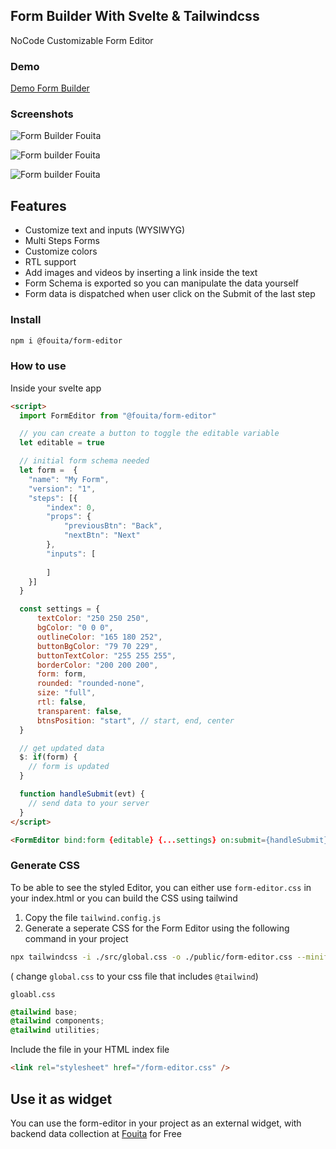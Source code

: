 ## Form Builder With Svelte & Tailwindcss

NoCode Customizable Form Editor

### Demo 
[Demo Form Builder](https://fouita.com/explore/form-builder/forms/0x57341/edit) 


### Screenshots

![Form Builder Fouita](https://cdn.fouita.com/0x2713/media/imgs/form-builder-2-1672321442528.png)

![Form builder Fouita](https://cdn.fouita.com/0x2713/media/imgs/form-builder-6-1672322223740.png)

![Form builder Fouita](https://cdn.fouita.com/0x2713/media/imgs/form-builder-5-1672322203693.png)


## Features

- Customize text and inputs (WYSIWYG)
- Multi Steps Forms
- Customize colors 
- RTL support
- Add images and videos by inserting a link inside the text
- Form Schema is exported so you can manipulate the data yourself
- Form data is dispatched when user click on the Submit of the last step



### Install

```bash
npm i @fouita/form-editor
```

### How to use

Inside your svelte app

```html
<script>
  import FormEditor from "@fouita/form-editor"

  // you can create a button to toggle the editable variable
  let editable = true

  // initial form schema needed
  let form =  {
    "name": "My Form",
    "version": "1",
    "steps": [{
        "index": 0,
        "props": {
            "previousBtn": "Back",
            "nextBtn": "Next"
        },
        "inputs": [
            
        ]
    }]
  }

  const settings = {
	  textColor: "250 250 250",
	  bgColor: "0 0 0",
	  outlineColor: "165 180 252",
	  buttonBgColor: "79 70 229",
	  buttonTextColor: "255 255 255",
	  borderColor: "200 200 200",
	  form: form,
	  rounded: "rounded-none",
	  size: "full",
	  rtl: false,
	  transparent: false,
	  btnsPosition: "start", // start, end, center
  }

  // get updated data
  $: if(form) {
    // form is updated
  }

  function handleSubmit(evt) {
    // send data to your server
  }
</script>

<FormEditor bind:form {editable} {...settings} on:submit={handleSubmit} />
```


### Generate CSS
To be able to see the styled Editor, you can either use `form-editor.css` in your index.html or you can build the CSS using tailwind

1. Copy the file `tailwind.config.js`
2. Generate a seperate CSS for the Form Editor using the following command in your project 

```bash
npx tailwindcss -i ./src/global.css -o ./public/form-editor.css --minify
```

( change `global.css` to your css file that includes `@tailwind`) 

`gloabl.css`
```css
@tailwind base;
@tailwind components;
@tailwind utilities;
```

Include the file in your HTML index file

```html
<link rel="stylesheet" href="/form-editor.css" />
```



## Use it as widget

You can use the form-editor in your project as an external widget, with backend data collection at [Fouita](https://fouita.com/explore/form-builder) for Free


